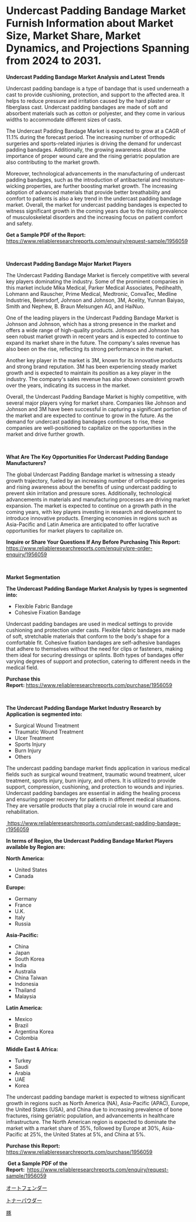<p><h1>Undercast Padding Bandage Market Furnish Information about Market Size, Market Share, Market Dynamics, and Projections Spanning from 2024 to 2031.</h1></p><p><strong>Undercast Padding Bandage Market Analysis and Latest Trends</strong></p>
<p><p>Undercast padding bandage is a type of bandage that is used underneath a cast to provide cushioning, protection, and support to the affected area. It helps to reduce pressure and irritation caused by the hard plaster or fiberglass cast. Undercast padding bandages are made of soft and absorbent materials such as cotton or polyester, and they come in various widths to accommodate different sizes of casts.</p><p>The Undercast Padding Bandage Market is expected to grow at a CAGR of 11.1% during the forecast period. The increasing number of orthopedic surgeries and sports-related injuries is driving the demand for undercast padding bandages. Additionally, the growing awareness about the importance of proper wound care and the rising geriatric population are also contributing to the market growth.</p><p>Moreover, technological advancements in the manufacturing of undercast padding bandages, such as the introduction of antibacterial and moisture-wicking properties, are further boosting market growth. The increasing adoption of advanced materials that provide better breathability and comfort to patients is also a key trend in the undercast padding bandage market. Overall, the market for undercast padding bandages is expected to witness significant growth in the coming years due to the rising prevalence of musculoskeletal disorders and the increasing focus on patient comfort and safety.</p></p>
<p><strong>Get a Sample PDF of the Report:&nbsp;</strong> <a href="https://www.reliableresearchreports.com/enquiry/request-sample/1956059">https://www.reliableresearchreports.com/enquiry/request-sample/1956059</a></p>
<p>&nbsp;</p>
<p><strong>Undercast Padding Bandage Major Market Players</strong></p>
<p><p>The Undercast Padding Bandage Market is fiercely competitive with several key players dominating the industry. Some of the prominent companies in this market include Mika Medical, Parker Medical Associates, Pedihealth, Lohmann and Rauscher, Prime Medical, Medtronic, ConvaTec, Medline Industries, Beiersdorf, Johnson and Johnson, 3M, Acelity, Yunnan Baiyao, Smith and Nephew, B. Braun Melsungen AG, and HaiNuo.</p><p>One of the leading players in the Undercast Padding Bandage Market is Johnson and Johnson, which has a strong presence in the market and offers a wide range of high-quality products. Johnson and Johnson has seen robust market growth in recent years and is expected to continue to expand its market share in the future. The company's sales revenue has also been on the rise, reflecting its strong performance in the market.</p><p>Another key player in the market is 3M, known for its innovative products and strong brand reputation. 3M has been experiencing steady market growth and is expected to maintain its position as a key player in the industry. The company's sales revenue has also shown consistent growth over the years, indicating its success in the market.</p><p>Overall, the Undercast Padding Bandage Market is highly competitive, with several major players vying for market share. Companies like Johnson and Johnson and 3M have been successful in capturing a significant portion of the market and are expected to continue to grow in the future. As the demand for undercast padding bandages continues to rise, these companies are well-positioned to capitalize on the opportunities in the market and drive further growth.</p></p>
<p>&nbsp;</p>
<p><strong>What Are The Key Opportunities For Undercast Padding Bandage Manufacturers?</strong></p>
<p><p>The global Undercast Padding Bandage market is witnessing a steady growth trajectory, fueled by an increasing number of orthopedic surgeries and rising awareness about the benefits of using undercast padding to prevent skin irritation and pressure sores. Additionally, technological advancements in materials and manufacturing processes are driving market expansion. The market is expected to continue on a growth path in the coming years, with key players investing in research and development to introduce innovative products. Emerging economies in regions such as Asia-Pacific and Latin America are anticipated to offer lucrative opportunities for market players to capitalize on.</p></p>
<p><strong>Inquire or Share Your Questions If Any Before Purchasing This Report:</strong> <a href="https://www.reliableresearchreports.com/enquiry/pre-order-enquiry/1956059">https://www.reliableresearchreports.com/enquiry/pre-order-enquiry/1956059</a></p>
<p>&nbsp;</p>
<p><strong>Market Segmentation</strong></p>
<p><strong>The Undercast Padding Bandage Market Analysis by types is segmented into:</strong></p>
<p><ul><li>Flexible Fabric Bandage</li><li>Cohesive Fixation Bandage</li></ul></p>
<p><p>Undercast padding bandages are used in medical settings to provide cushioning and protection under casts. Flexible fabric bandages are made of soft, stretchable materials that conform to the body's shape for a comfortable fit. Cohesive fixation bandages are self-adhesive bandages that adhere to themselves without the need for clips or fasteners, making them ideal for securing dressings or splints. Both types of bandages offer varying degrees of support and protection, catering to different needs in the medical field.</p></p>
<p><strong>Purchase this Report:&nbsp;</strong><a href="https://www.reliableresearchreports.com/purchase/1956059">https://www.reliableresearchreports.com/purchase/1956059</a></p>
<p>&nbsp;</p>
<p><strong>The Undercast Padding Bandage Market Industry Research by Application is segmented into:</strong></p>
<p><ul><li>Surgical Wound Treatment</li><li>Traumatic Wound Treatment</li><li>Ulcer Treatment</li><li>Sports Injury</li><li>Burn Injury</li><li>Others</li></ul></p>
<p><p>The undercast padding bandage market finds application in various medical fields such as surgical wound treatment, traumatic wound treatment, ulcer treatment, sports injury, burn injury, and others. It is utilized to provide support, compression, cushioning, and protection to wounds and injuries. Undercast padding bandages are essential in aiding the healing process and ensuring proper recovery for patients in different medical situations. They are versatile products that play a crucial role in wound care and rehabilitation.</p></p>
<p><a href="https://www.reliableresearchreports.com/undercast-padding-bandage-r1956059">&nbsp;https://www.reliableresearchreports.com/undercast-padding-bandage-r1956059</a></p>
<p><strong>In terms of Region, the Undercast Padding Bandage Market Players available by Region are:</strong></p>
<p>
    <p> <strong> North America: </strong>
        <ul>
            <li>United States</li>
            <li>Canada</li>
        </ul>
        </p> 
    <p> <strong> Europe: </strong>
        <ul>
            <li>Germany</li>
            <li>France</li>
            <li>U.K.</li>
            <li>Italy</li>
            <li>Russia</li>
        </ul>
        </p> 
    <p> <strong> Asia-Pacific: </strong>
        <ul>
            <li>China</li>
            <li>Japan</li>
            <li>South Korea</li>
            <li>India</li>
            <li>Australia</li>
            <li>China Taiwan</li>
            <li>Indonesia</li>
            <li>Thailand</li>
            <li>Malaysia</li>
        </ul>
        </p> 
    <p> <strong> Latin America: </strong>
        <ul>
            <li>Mexico</li>
            <li>Brazil</li>
            <li>Argentina Korea</li>
            <li>Colombia</li>
        </ul>
        </p> 
    <p> <strong> Middle East & Africa: </strong>
        <ul>
            <li>Turkey</li>
            <li>Saudi</li>
            <li>Arabia</li>
            <li>UAE</li>
            <li>Korea</li>
        </ul>
    </p>
    </p>
<p><p>The undercast padding bandage market is expected to witness significant growth in regions such as North America (NA), Asia-Pacific (APAC), Europe, the United States (USA), and China due to increasing prevalence of bone fractures, rising geriatric population, and advancements in healthcare infrastructure. The North American region is expected to dominate the market with a market share of 35%, followed by Europe at 30%, Asia-Pacific at 25%, the United States at 5%, and China at 5%.</p></p>
<p><strong>Purchase this Report: </strong><a href="https://www.reliableresearchreports.com/purchase/1956059">https://www.reliableresearchreports.com/purchase/1956059</a></p>
<p>&nbsp;<strong>Get a Sample PDF of the Report:&nbsp;&nbsp;</strong><a href="https://www.reliableresearchreports.com/enquiry/request-sample/1956059">https://www.reliableresearchreports.com/enquiry/request-sample/1956059</a></p>
<p><strong></strong></p>
<p><p><a href="https://github.com/CloydAbbott2023/Market-Research-Report-List-1/blob/main/402508448818.md">オートフェンダー</a></p><p><a href="https://github.com/Fatimaklein1/Market-Research-Report-List-1/blob/main/465181448819.md">トナーパウダー</a></p><p><a href="https://github.com/oqoeusbvpadwjs08/Market-Research-Report-List-1/blob/main/204545648820.md">豚</a></p></p>